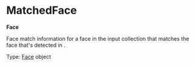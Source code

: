 # MatchedFace<a name="streaming-video-kinesis-output-reference-facematch"></a>

**Face**

Face match information for a face in the input collection that matches the face that's detected in [](streaming-video-kinesis-output-reference-detectedface.md)\. 

Type: [Face](API_Face.md) object 